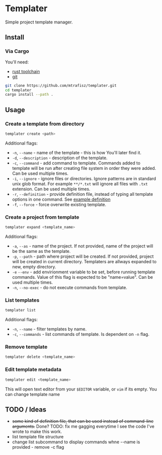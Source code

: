 # Templater

Simple project template manager.

## Install

### Via Cargo

You'll need:
- [rust toolchain](www.rust-lang.org/tools/install)
- [git](git-scm.com/downloads)

```bash
git clone https://github.com/mtrafisz/templater.git
cd templater
cargo install --path .
```

## Usage

### Create a template from directory

```bash
templater create <path>
```

Additional flags:
- `-n`, `--name` - name of the template - this is how You'll later find it.
- `-d`, `--description` - description of the template.
- `-c`, `--command` - add command to template. Commands added to template will be run after creating file system in order they were added. Can be used multiple times.
- `-i`, `--ignore` - ignore files or directories. Ignore patterns are in standard unix glob format. For example `**/*.txt` will ignore all files with `.txt` extension. Can be used multiple times.
- `-r`, `--definition` - provide definition file, instead of typing all template options in one command. See [example definition](examples/raylib-template.tplt)
- `-f`, `--force` - force overwrite existing template.

### Create a project from template

```bash
templater expand <template_name>
```

Additional flags:
- `-a`, `--as` - name of the project. If not provided, name of the project will be the same as the template.
- `-p`, `--path` - path where project will be created. If not provided, project will be created in current directory. Templaters are allways expanded to new, empty directory.
- `-e` `--env` - add envirionment variable to be set, before running template commands. Value of this flag is expected to be "name=value". Can be used multiple times.
- `-n`, `--no-exec` - do not execute commands from template.

### List templates

```bash
templater list
```

Additional flags:
- `-n`, `--name` - filter templates by name.
- `-c`, `--commands` - list commands of template. Is dependent on `-n` flag.

### Remove template

```bash
templater delete <template_name>
```

### Edit template metadata

```bash
templater edit <template_name>
```

This will open text editor from your `$EDITOR` variable, or `vim` if its empty.
You can change template name

## TODO / Ideas

- ~~some kind of definition file, that can be used instead of command-line arguments.~~ Done? TODO: fix me gagging everytime I see the code I've wrote to make this work.
- list template file structure
- change list subcommand to display commands whne --name is provided - remove -c flag